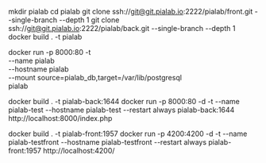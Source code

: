 mkdir pialab
cd pialab
git clone ssh://git@git.pialab.io:2222/pialab/front.git --single-branch --depth 1
git clone ssh://git@git.pialab.io:2222/pialab/back.git --single-branch --depth 1
docker build . -t pialab


docker run -p 8000:80 -t \
  --name pialab \
  --hostname pialab \
  --mount source=pialab_db,target=/var/lib/postgresql \
  pialab



docker build . -t pialab-back:1644
docker run -p 8000:80 -d -t --name pialab-test --hostname pialab-test --restart always pialab-back:1644
http://localhost:8000/index.php


docker build . -t pialab-front:1957
docker run -p 4200:4200 -d -t --name pialab-testfront --hostname pialab-testfront --restart always pialab-front:1957
http://localhost:4200/
